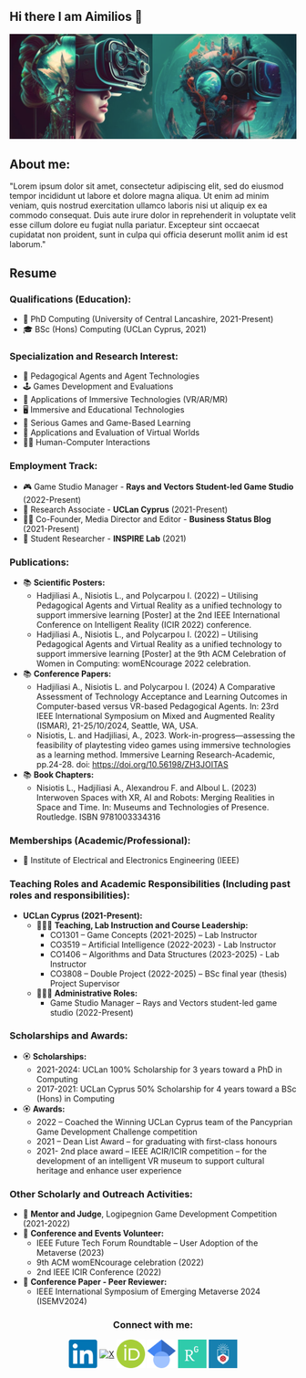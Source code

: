 

## Hi there I am Aimilios 👋
![Alt text](VRAI.PNG)
## About me:
<p >
"Lorem ipsum dolor sit amet, consectetur adipiscing elit, sed do eiusmod tempor incididunt ut labore et dolore magna aliqua. Ut enim ad minim veniam, quis nostrud exercitation ullamco laboris nisi ut aliquip ex ea commodo consequat. Duis aute irure dolor in reprehenderit in voluptate velit esse cillum dolore eu fugiat nulla pariatur. Excepteur sint occaecat cupidatat non proident, sunt in culpa qui officia deserunt mollit anim id est laborum."
</p>

## Resume

### Qualifications (Education):
- 🥼 PhD Computing (University of Central Lancashire, 2021-Present)
- 🎓 BSc (Hons) Computing (UCLan Cyprus, 2021)

### Specialization and Research Interest:
-	🤖 Pedagogical Agents and Agent Technologies
-	🕹️ Games Development and Evaluations
-	📱 Applications of Immersive Technologies (VR/AR/MR)
-	🖥️ Immersive and Educational Technologies
-	👾 Serious Games and Game-Based Learning
-	🔎 Applications and Evaluation of Virtual Worlds
-	👨‍💻 Human-Computer Interactions

### Employment Track:
-	🎮 Game Studio Manager - **Rays and Vectors Student-led Game Studio** (2022-Present)
-	🔎 Research Associate - **UCLan Cyprus** (2021-Present)
-	👨‍💻 Co-Founder, Media Director and Editor - **Business Status Blog** (2021-Present)
-	🥼 Student Researcher - **INSPIRE Lab** (2021) 

### Publications:
- 📚 **Scientific Posters:**
  - Hadjiliasi A., Nisiotis L., and Polycarpou I. (2022) – Utilising Pedagogical Agents and Virtual Reality as a unified technology to support immersive learning [Poster] at the 2nd IEEE International Conference on Intelligent Reality (ICIR 2022) conference.
  - Hadjiliasi A., Nisiotis L., and Polycarpou I. (2022) – Utilising Pedagogical Agents and Virtual Reality as a unified technology to support immersive learning [Poster] at the 9th ACM Celebration of Women in Computing: womENcourage 2022 celebration.
- 📚 **Conference Papers:**
  - Hadjiliasi A., Nisiotis L. and Polycarpou I. (2024) A Comparative Assessment of Technology Acceptance and Learning Outcomes in Computer-based versus VR-based Pedagogical Agents. In: 23rd IEEE International Symposium on Mixed and Augmented Reality (ISMAR), 21-25/10/2024, Seattle, WA, USA.
  - Nisiotis, L. and Hadjiliasi, A., 2023. Work-in-progress—assessing the feasibility of playtesting video games using immersive technologies as a learning method. Immersive Learning Research-Academic, pp.24-28. doi: https://doi.org/10.56198/ZH3JOITAS
- 📚 **Book Chapters:**
  - Nisiotis L., Hadjiliasi A., Alexandrou F. and Alboul L. (2023) Interwoven Spaces with XR, AI and Robots: Merging Realities in Space and Time. In: Museums and Technologies of Presence. Routledge. ISBN 9781003334316


### Memberships (Academic/Professional):
-	📀 Institute of Electrical and Electronics Engineering (IEEE)

### Teaching Roles and Academic Responsibilities (Including past roles and responsibilities):
- **UCLan Cyprus (2021-Present):**
  - 👨🏼‍🏫 **Teaching, Lab Instruction and Course Leadership:**
      - CO1301 – Game Concepts (2021-2025) – Lab Instructor
      - CO3519 – Artificial Intelligence (2022-2023) - Lab Instructor
      - CO1406 – Algorithms and Data Structures (2023-2025) - Lab Instructor
      - CO3808 – Double Project (2022-2025) – BSc final year (thesis) Project Supervisor
  - 👨🏼‍💼 **Administrative Roles:**
    - Game Studio Manager – Rays and Vectors student-led game studio (2022-Present)

### Scholarships and Awards:
- 🏵️ **Scholarships:**
  - 2021-2024: UCLan 100% Scholarship for 3 years toward a PhD in Computing
  - 2017-2021: UCLan Cyprus 50% Scholarship for 4 years toward a BSc (Hons) in Computing
- 🏵️ **Awards:**
  - 2022 – Coached the Winning UCLan Cyprus team of the Pancyprian Game Development Challenge competition
  - 2021 – Dean List Award – for graduating with first-class honours
  - 2021- 2nd place award – IEEE ACIR/ICIR competition – for the development of an intelligent VR museum to support cultural heritage and enhance user experience

### Other Scholarly and Outreach Activities:
- 📗 **Mentor and Judge**, Logipegnion Game Development Competition (2021-2022)
- 📘 **Conference and Events Volunteer:**
    - IEEE Future Tech Forum Roundtable – User Adoption of the Metaverse (2023)
    - 9th ACM womENcourage celebration (2022)
    - 2nd IEEE ICIR Conference (2022)
- 📙 **Conference Paper - Peer Reviewer:**
  - IEEE International Symposium of Emerging Metaverse 2024 (ISEMV2024)

<div align="center">
  
### Connect with me:
<p align="center">
  <a href="https://www.linkedin.com/in/aimilios-hadjiliasis/" target="blank"><img align="center" src="LIN.png" alt="LinkedIn" height="50" width="50" /></a> 
  <a href="https://x.com/AimiliosHadj" target="blank"><img align="center" src="new-twitter-x-logo-vector-twitter-x-sign-vector_952796-6.avif" alt="X" height="50" width="50" /></a>
  <a href="https://orcid.org/my-orcid?orcid=0000-0002-5216-5662" target="blank"><img align="center" src="ORCID.png" alt="ORCID" height="50" width="50" /></a>
  <a href="https://scholar.google.com/citations?user=KOIc9swAAAAJ&hl=en" target="blank"><img align="center" src="GS.png" alt="Google Scholar" height="50" width="50" /></a>
  <a href="https://www.researchgate.net/profile/Aimilios-Hadjiliasi" target="blank"><img align="center" src="RG.webp" alt="Research Gate" height="50" width="50" /></a>
  <a href="https://www.uclancyprus.ac.cy/academic/mr-aimilios-hadjiliasi/" target="blank"><img align="center" src="UCLAN.png" alt="UCLan" height="50" width="50" /></a>
</p>
</div>
